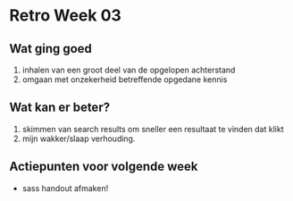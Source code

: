 # Retro Week 03

## Wat ging goed
1. inhalen van een groot deel van de opgelopen achterstand  
2. omgaan met onzekerheid betreffende opgedane kennis

## Wat kan er beter?
1. skimmen van search results om sneller een resultaat te vinden dat klikt
2. mijn wakker/slaap verhouding.

## Actiepunten voor volgende week
* sass handout afmaken!